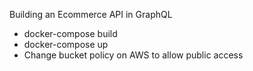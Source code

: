 Building an Ecommerce API in GraphQL

- docker-compose build
- docker-compose up
- Change bucket policy on AWS to allow public access